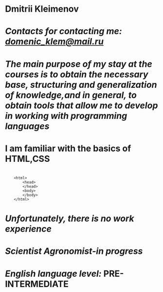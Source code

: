 # Dmitrii Kleimenov
# *Contacts for contacting me: domenic_klem@mail.ru*
# *The main purpose of my stay at the courses is to obtain the necessary base, structuring and generalization of knowledge,and in general, to obtain tools that allow me to develop in working with programming languages*
# I am familiar with the basics of HTML,CSS
#       <!doctype html>
        <html>
            <head>
            </head>
            <body>
            </body>
        </html>
# *Unfortunately, there is no work experience*
# *Scientist Agronomist-in progress*
# *English language level:* **PRE-INTERMEDIATE**